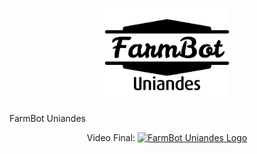 <p align="center">
  <img src="/Images/logo.png" alt="FarmBot Uniandes Logo" width="200"/>
</p>

FarmBot Uniandes

<p align="center">
  Video Final: 
  <a href="https://www.youtube.com/watch?v=Vse9jw-zMMY" target="_blank">
    <img src="https://img.youtube.com/vi/Vse9jw-zMMY/0.jpg" alt="FarmBot Uniandes Logo" width="300"/>
  </a>
</p>
